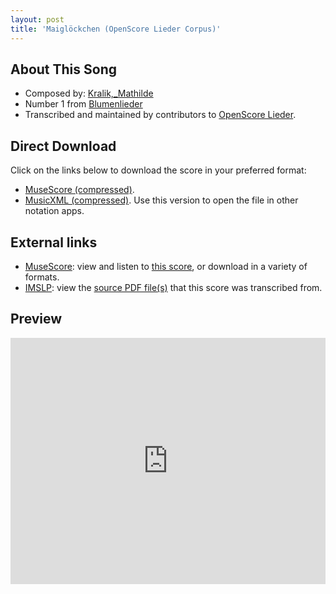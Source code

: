 ```yaml
---
layout: post
title: 'Maiglöckchen (OpenScore Lieder Corpus)'
---
```


## About This Song

- Composed by: [Kralik,_Mathilde](https://fourscoreandmore.org/openscore/lieder/Kralik,_Mathilde)
- Number 1 from [Blumenlieder](https://fourscoreandmore.org/openscore/lieder/Kralik,_Mathilde/Blumenlieder)
- Transcribed and maintained by contributors to [OpenScore Lieder].

[OpenScore Lieder]: https://musescore.com/openscore-lieder-corpus

## Direct Download

Click on the links below to download the score in your preferred format:
- [MuseScore (compressed)](https://github.com/openscore/lieder/blob/main/scores/Kralik,_Mathilde/Blumenlieder/1_Maiglöckchen/lc6165152.mscz?raw=true).
- [MusicXML (compressed)](https://github.com/openscore/lieder/blob/main/scores/Kralik,_Mathilde/Blumenlieder/1_Maiglöckchen/lc6165152.mxl?raw=true). Use this version to open the file in other notation apps.

## External links

- [MuseScore]: view and listen to [this score][MuseScore], or download in a variety of formats.
- [IMSLP]: view the [source PDF file(s)][IMSLP] that this score was transcribed from.

[MuseScore]: https://musescore.com/score/6165152
[IMSLP]: https://imslp.org/wiki/Special:ReverseLookup/621212

## Preview

<iframe width="100%" height="394" src="https://musescore.com/openscore-lieder-corpus/scores/6165152/embed" frameborder="0" allowfullscreen allow="autoplay; fullscreen"></iframe>
